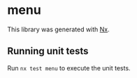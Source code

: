 # menu

This library was generated with [Nx](https://nx.dev).

## Running unit tests

Run `nx test menu` to execute the unit tests.
